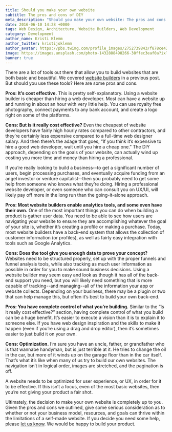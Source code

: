 ```yaml
---
title: Should you make your own website
subtitle: The pros and cons of DIY
meta_description: "Should you make your own website: The pros and cons of DIY"
date: 2016-06-10 14:28 +0000
tags: Web Design, Architecture, Website Builders, Web Development
category: Development
author_name: Kristi Klemm
author_twitter: kristijoklemm
author_avatar: https://pbs.twimg.com/profile_images/2752739843/f878ce42bbeb25aec4c29e24240ae98d.png
image: https://images.unsplash.com/photo-1432888498266-38ffec3eaf0a?ixlib=rb-0.3.5&q=80&fm=jpg&crop=entropy&s=dbea27138e4493b0472801ba3fa261ed
banner: true
---
```


There are a lot of tools out there that allow you to build websites that are both basic and beautiful. We covered <a href="https://www.kohactive.com/blog/technology-for-the-tech-challenged/">website builders</a> in a previous post. But should you use these tools? Here are some pros and cons.

**Pros: It’s cost effective.** This is pretty self-explanatory. Using a website builder is cheaper than hiring a web developer. Most can have a website up and running in about an hour with very little help. You can use royalty free photography, connect payments to any bank account, and create a logo right on some of the platforms.

**Cons: But is it really cost effective?** Even the cheapest of website developers have fairly high hourly rates compared to other contractors, and they’re certainly less expensive compared to a full-time web designer salary. And then there’s the adage that goes, “If you think it’s expensive to hire a good web developer, wait until you hire a cheap one.” The DIY approach, depending on the goals of your website, can actually wind up costing you more time and money than hiring a professional.

If you’re really looking to build a business--to get a significant number of users, begin processing purchases, and eventually acquire funding from an angel investor or venture capitalist--then you probably need to get some help from someone who knows what they’re doing. Hiring a professional website developer, or even someone who can consult you on UX/UI, will likely pay off more in the long run than the going-it-alone approach.

**Pros: Most website builders enable analytics tools, and some even have their own.** One of the most important things you can do when building a product is gather user data. You need to be able to see how users are navigating your website to ensure they are accomplishing whatever the goal of your site is, whether it’s creating a profile or making a purchase. Today, most website builders have a back-end system that allows the collection of customer information (or profiles), as well as fairly easy integration with tools such as Google Analytics.

**Cons: Does the tool give you enough data to prove your concept?** Websites need to be structured properly, set up with the proper funnels and funnel analysis tools, while also tracking as much user information as possible in order for you to make sound business decisions. Using a website builder may seem easy and look as though it has all of the back-end support you need, but you will likely need something that is more capable of tracking--and managing--all of the information your app or website collects. Depending on your business, there may be a plugin or two that can help manage this, but often it’s best to build your own back-end.


**Pros: You have complete control of what you’re building.** Similar to the “Is it really cost effective?” section, having complete control of what you build can be a huge benefit. It’s easier to execute a vision than it is to explain it to someone else. If you have web design inspiration and the skills to make it happen (even if you’re using a drag and drop editor), then it’s sometimes easier to just build it on your own.

**Cons: Optimization.** I’m sure you have an uncle, father, or grandfather who is that wannabe handyman, but is just terrible at it. He tries to change the oil in the car, but more of it winds up on the garage floor than in the car itself. That’s what it’s like when many of us try to build our own websites. The navigation isn’t in logical order, images are stretched, and the pagination is off.

A website needs to be optimized for user experience, or UX, in order for it to be effective. If this isn’t a focus, even of the most basic websites, then you’re not giving your product a fair shot.

Ultimately, the decision to make your own website is completely up to you. Given the pros and cons we outlined, give some serious consideration as to whether or not your business model, resources, and goals can thrive within the limitations of a self-made website. If you decide you need some help, please <a href="https://www.kohactive.com/contact/">let us know</a>. We would be happy to build your product.
